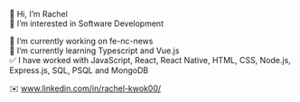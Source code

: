 👋 Hi, I’m Rachel\
👀 I’m interested in Software Development

🔭 I’m currently working on fe-nc-news\
🌱 I’m currently learning Typescript and Vue.js\
✅ I have worked with JavaScript, React, React Native, HTML, CSS, Node.js, Express.js, SQL, PSQL and MongoDB

✉️ www.linkedin.com/in/rachel-kwok00/

